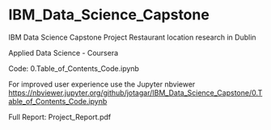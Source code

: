 # IBM_Data_Science_Capstone
IBM Data Science Capstone Project
Restaurant location research in Dublin

Applied Data Science - Coursera

Code:
0.Table_of_Contents_Code.ipynb

For improved user experience use the Jupyter nbviewer https://nbviewer.jupyter.org/github/jotagar/IBM_Data_Science_Capstone/0.Table_of_Contents_Code.ipynb

Full Report:
Project_Report.pdf
